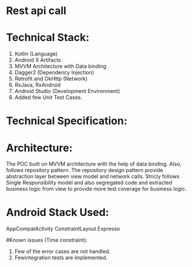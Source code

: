 # Rest api call
# Technical Stack:
1. Kotlin (Language)
2. Android X Artifacts
3. MVVM Architecture with Data binding
4. Dagger2 (Dependency Injection)
5. Retrofit and OkHttp (Network)
6. RxJava, RxAndroid
7. Android Studio (Development Environment)
8. Added few Unit Test Cases.

# Technical Specification:
# Architecture:
The POC built on MVVM architecture with the help of data binding. Also, follows repository pattern. The repository design pattern provide abstraction layer between view model and network calls. Stricly follows Single Responsibility model and also segregated code and extracted business logic from view to provide more test coverage for business logic.

# Android Stack Used:
AppCompatActivity
ConstraintLayout
Expresso

#Known issues (Time constraint):
1. Few of the error cases are not handled.
2. Fewintegration tests are implemented.

